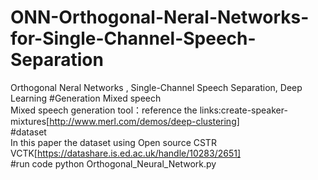 # ONN-Orthogonal-Neral-Networks-for-Single-Channel-Speech-Separation
Orthogonal Neral Networks , Single-Channel Speech Separation, Deep Learning 
#Generation Mixed speech  
Mixed speech generation tool：reference the links:create-speaker-mixtures[http://www.merl.com/demos/deep-clustering]  
#dataset  
In this paper the dataset using  Open source CSTR VCTK[https://datashare.is.ed.ac.uk/handle/10283/2651]  
#run code 
python Orthogonal_Neural_Network.py
